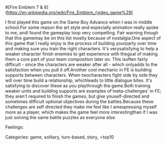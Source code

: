 #[Fire Emblem 7 & 8](https://en.wikipedia.org/wiki/Fire_Emblem_(video_game%29)

I first played this game on the Game Boy Advance when I was in middle school.For some reason the art style and especially animation really spoke to me, andI found the gameplay loop very compelling. Fair warning though that this gamemay be on this list mostly because of nostalgia.One aspect of this game that I really enjoy is the process of building yourparty over time and making sure you train the right characters. It's verysatisfying to help a weaker character finish enemies to get experience with thegoal of making them a core part of your team composition later on. This isoften fairly difficult - since the characters are weaker after all - which onlyadds to the satisfaction when you pull it off.Another cool mechanic in FE is building supports between characters. When twocharacters fight side by side they will over time build a relationship, whichleads to little dialogue bites. It's satisfying to discover these as you playthrough the game.Both training weaker units and building supports are examples of'meta-challenges' in FE; they aren't required to finish the games, but give youself-directed and sometimes difficult optional objectives during the battles.Because these challenges are self directed they make me feel like I amexpressing myself more as a player, which makes the game feel more interestingthan if I was just solving the same battle puzzles as everyone else.

Feelings: 

Categories: game, solitary, turn-based, story, ⭐top10